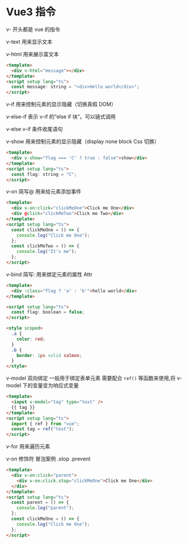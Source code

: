 # Vue3 指令

v- 开头都是 vue 的指令

v-text 用来显示文本

v-html 用来展示富文本

```html
<template>
  <div v-html="message"></div>
</template>
<script setup lang="ts">
  const message: string = "<div>Hello world</div>";
</script>
```

v-if 用来控制元素的显示隐藏（切换真假 DOM）

v-else-if 表示 v-if 的“else if 块”。可以链式调用

v-else v-if 条件收尾语句

v-show 用来控制元素的显示隐藏（display none block Css 切换）

```html
<template>
  <div v-show="flag === 'C' ? true : false">show</div>
</template>
<script setup lang="ts">
  const flag: string = "C";
</script>
```

v-on 简写@ 用来给元素添加事件

```html
<template>
  <div v-on:click="clickMeOne">Click me One</div>
  <div @click="clickMeTwo">Click me Two</div>
</template>
<script setup lang="ts">
  const clickMeOne = () => {
    console.log("Click me One");
  };
  const clickMeTwo = () => {
    console.log("It's me");
  };
</script>
```

v-bind 简写: 用来绑定元素的属性 Attr

```html
<template>
  <div :class="flag ? 'a' : 'b'">hello world</div>
</template>

<script setup lang="ts">
  const flag: boolean = false;
</script>

<style scoped>
  .a {
    color: red;
  }
  .b {
    border: 1px solid salmon;
  }
</style>
```

v-model 双向绑定 一般用于绑定表单元素 需要配合 `ref()` 等函数来使用,将 v-model 下的变量变为响应式变量

```html
<template>
  <input v-model="tag" type="text" />
  {{ tag }}
</template>
<script setup lang="ts">
  import { ref } from "vue";
  const tag = ref("test");
</script>
```

v-for 用来遍历元素

v-on 修饰符 冒泡案例 .stop .prevent

```html
<template>
  <div v-on:click="parent">
    <div v-on:click.stop="clickMeOne">Click me One</div>
  </div>
</template>
<script setup lang="ts">
  const parent = () => {
    console.log("parent");
  };
  const clickMeOne = () => {
    console.log("Click me One");
  };
</script>
```
